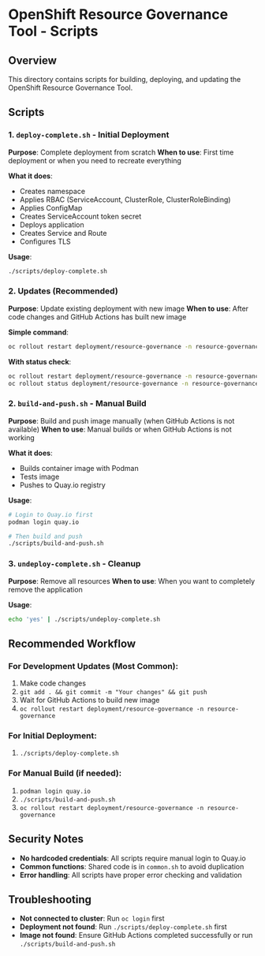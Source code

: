 # OpenShift Resource Governance Tool - Scripts

## Overview
This directory contains scripts for building, deploying, and updating the OpenShift Resource Governance Tool.

## Scripts

### 1. `deploy-complete.sh` - Initial Deployment
**Purpose**: Complete deployment from scratch
**When to use**: First time deployment or when you need to recreate everything

**What it does**:
- Creates namespace
- Applies RBAC (ServiceAccount, ClusterRole, ClusterRoleBinding)
- Applies ConfigMap
- Creates ServiceAccount token secret
- Deploys application
- Creates Service and Route
- Configures TLS

**Usage**:
```bash
./scripts/deploy-complete.sh
```

### 2. Updates (Recommended)
**Purpose**: Update existing deployment with new image
**When to use**: After code changes and GitHub Actions has built new image

**Simple command**:
```bash
oc rollout restart deployment/resource-governance -n resource-governance
```

**With status check**:
```bash
oc rollout restart deployment/resource-governance -n resource-governance
oc rollout status deployment/resource-governance -n resource-governance
```

### 2. `build-and-push.sh` - Manual Build
**Purpose**: Build and push image manually (when GitHub Actions is not available)
**When to use**: Manual builds or when GitHub Actions is not working

**What it does**:
- Builds container image with Podman
- Tests image
- Pushes to Quay.io registry

**Usage**:
```bash
# Login to Quay.io first
podman login quay.io

# Then build and push
./scripts/build-and-push.sh
```

### 3. `undeploy-complete.sh` - Cleanup
**Purpose**: Remove all resources
**When to use**: When you want to completely remove the application

**Usage**:
```bash
echo 'yes' | ./scripts/undeploy-complete.sh
```

## Recommended Workflow

### For Development Updates (Most Common):
1. Make code changes
2. `git add . && git commit -m "Your changes" && git push`
3. Wait for GitHub Actions to build new image
4. `oc rollout restart deployment/resource-governance -n resource-governance`

### For Initial Deployment:
1. `./scripts/deploy-complete.sh`

### For Manual Build (if needed):
1. `podman login quay.io`
2. `./scripts/build-and-push.sh`
3. `oc rollout restart deployment/resource-governance -n resource-governance`

## Security Notes

- **No hardcoded credentials**: All scripts require manual login to Quay.io
- **Common functions**: Shared code is in `common.sh` to avoid duplication
- **Error handling**: All scripts have proper error checking and validation

## Troubleshooting

- **Not connected to cluster**: Run `oc login` first
- **Deployment not found**: Run `./scripts/deploy-complete.sh` first
- **Image not found**: Ensure GitHub Actions completed successfully or run `./scripts/build-and-push.sh`
